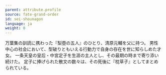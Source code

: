 ```yaml
---
parent: attribute.profile
source: fate-grand-order
id: sei-shounagon
language: ja
weight: 0
---
```


万葉集の訓読に携わった『梨壺の五人』のひとり、清原元輔を父に持つ。
男性中心の社会において、型破りともいえる行動力で自身の存在を世に知らしめた才女。
一条天皇の皇后・中宮定子を生涯の主人とし、その最期の時まで寄り添い続けた。
定子に捧げられた散文の数々は、その死後に『枕草子』としてまとめられている。
